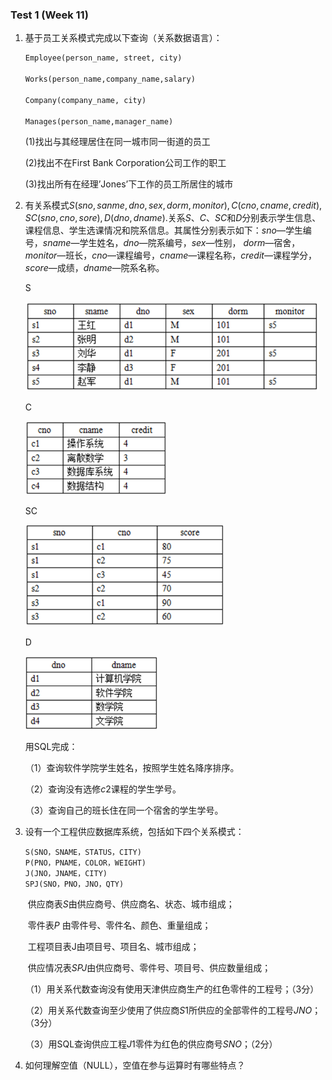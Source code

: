 ### Test 1 (Week 11)

1. 基于员工关系模式完成以下查询（关系数据语言）： 

   ```sql
   Employee(person_name, street, city) 
   
   Works(person_name,company_name,salary) 
   
   Company(company_name, city) 
   
   Manages(person_name,manager_name) 
   ```

    (1)找出与其经理居住在同一城市同一街道的员工 

    (2)找出不在First Bank Corporation公司工作的职工 

    (3)找出所有在经理’Jones’下工作的员工所居住的城市 


2. 有关系模式$S(sno,sanme,dno,sex,dorm,monitor),C(cno,cname,credit),SC(sno,cno,sore),D(dno,dname).$关系$S、C、SC$和$D$分别表示学生信息、课程信息、学生选课情况和院系信息。其属性分别表示如下：$sno$—学生编号，$sname$—学生姓名，$dno$—院系编号，$sex$—性别， $dorm$—宿舍， $monitor$—班长，$cno$—课程编号，$cname$—课程名称，$credit$—课程学分，$score$—成绩，$dname$—院系名称。 

    S

    <img src="./img/image-20230420094251619.jpg" alt="image-20230420094251619" style="zoom:67%;" />

    C

    <img src="./img/image-20230420094302794.jpg" alt="image-20230420094302794" style="zoom:67%;" />

    SC

    <img src="./img/image-20230420094313851.jpg" alt="image-20230420094313851" style="zoom:67%;" />

    D

    <img src="./img/image-20230420094323320.jpg" alt="image-20230420094323320" style="zoom:67%;" />

    用SQL完成：

    （1）查询软件学院学生姓名，按照学生姓名降序排序。

    （2）查询没有选修$c2$课程的学生学号。

    （3）查询自己的班长住在同一个宿舍的学生学号。


3. 设有一个工程供应数据库系统，包括如下四个关系模式：

   ```
   S(SNO，SNAME，STATUS，CITY)
   P(PNO，PNAME，COLOR，WEIGHT)
   J(JNO，JNAME，CITY)
   SPJ(SNO，PNO，JNO，QTY)
   ```

   ​		供应商表$S$由供应商号、供应商名、状态、城市组成；

   ​		零件表$P$ 由零件号、零件名、颜色、重量组成；

   ​		工程项目表J由项目号、项目名、城市组成；

   ​		供应情况表$SPJ$由供应商号、零件号、项目号、供应数量组成；

   （1）用关系代数查询没有使用天津供应商生产的红色零件的工程号；（3分）

   （2）用关系代数查询至少使用了供应商$S1$所供应的全部零件的工程号$JNO$；（3分）

   （3）用SQL查询供应工程$J1$零件为红色的供应商号$SNO$；（2分）


4. 如何理解空值（NULL），空值在参与运算时有哪些特点？